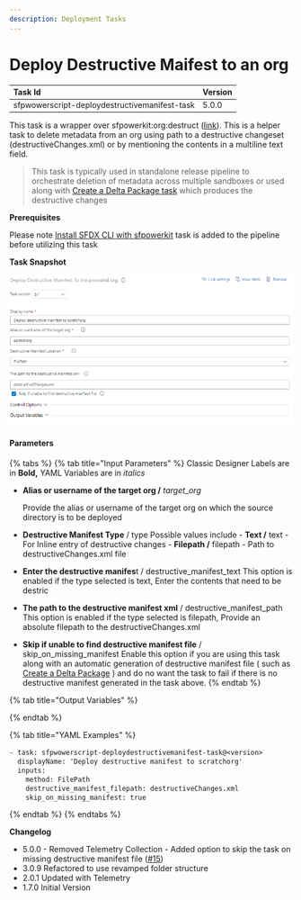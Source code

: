 ```yaml
---
description: Deployment Tasks
---
```


# Deploy Destructive Maifest to an org

| Task Id | Version |
| :--- | :--- |
| sfpwowerscript-deploydestructivemanifest-task | 5.0.0 |

  
This task is a wrapper over sfpowerkit:org:destruct \([link](https://github.com/Accenture/sfpowerkit)\). This is a helper task to delete metadata from an org using path to a destructive changeset \(destructiveChanges.xml\)  or by mentioning the contents in a multiline text field.

> This  task is typically used in standalone release pipeline to orchestrate deletion of metadata across multiple sandboxes or used along with [Create a Delta Package task](../packaging-tasks/create-a-delta-package.md) which produces the destructive changes

**Prerequisites**

Please note [Install SFDX CLI with sfpowerkit](../utility-tasks/install-sfdx-cli-with-sfpowerkit.md) task is added to the pipeline before utilizing this task

**Task Snapshot**  


![Task Snapshot of deploying a destructive manifest using the Classic UI](../../../.gitbook/assets/deploy-destructive-manifest-to-org.png)

#### Parameters

{% tabs %}
{% tab title="Input Parameters" %}
Classic Designer Labels are in **Bold,**  YAML Variables are in _italics_

* **Alias or username of the target org  /** _target\_org_

  Provide the alias or username of the target org  on which the source directory is to be deployed  

* **Destructive Manifest Type** / type Possible values include  -  **Text /** text  - For Inline entry of destructive changes -   **Filepath /** filepath - Path to destructiveChanges.xml file 
* **Enter the destructive manifes**t /  destructive\_manifest\_text This option is enabled if the type selected is text, Enter the contents that need to be destric 
* **The path to the destructive manifest xml** / destructive\_manifest\_path This option is enabled if the type selected is filepath, Provide an absolute filepath to the destructiveChanges.xml  
* **Skip if unable to find destructive manifest file** / skip\_on\_missing\_manifest Enable this option if you are using this task along with an automatic generation of destructive manifest file \( such as [Create a Delta Package](../packaging-tasks/create-a-delta-package.md) \) and do no want the task to fail if there is no destructive manifest generated in the task above.
{% endtab %}

{% tab title="Output Variables" %}

{% endtab %}

{% tab title="YAML Examples" %}
```text
- task: sfpwowerscript-deploydestructivemanifest-task@<version>
  displayName: 'Deploy destructive manifest to scratchorg'
  inputs:
    method: FilePath
    destructive_manifest_filepath: destructiveChanges.xml
    skip_on_missing_manifest: true

```
{% endtab %}
{% endtabs %}





**Changelog**

* 5.0.0  - Removed Telemetry  Collection - Added option to skip the task on missing destructive manifest file \([\#15](https://github.com/Accenture/sfpowerscripts/issues/15)\)
* 3.0.9 Refactored to use revamped folder structure
* 2.0.1 Updated with Telemetry
* 1.7.0 Initial Version

